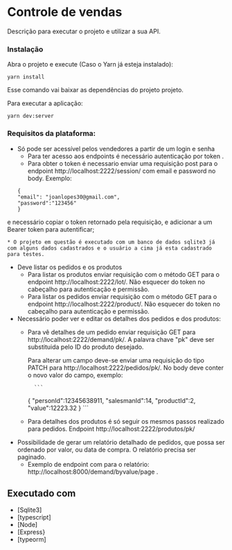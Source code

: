 # Controle de vendas

Descrição para executar o projeto e utilizar a sua API.


### Instalação


Abra o projeto e execute (Caso o Yarn já esteja instalado):
```
yarn install
```
Esse comando vai baixar as dependências do projeto projeto.

Para executar a aplicação:
```
yarn dev:server
```

### Requisitos da plataforma:

* Só pode ser acessível pelos vendedores a partir de um login e senha
    * Para ter acesso aos endpoints é necessário autenticação por token .
    * Para obter o token é necessario enviar uma requisição post para o endpoint http://localhost:2222/session/ com email e password no body. Exemplo:
    ```
    {
    "email": "joanlopes30@gmail.com",
	"password":"123456"
    } 
    
    ```
e necessário copiar o token retornado pela requisição, e adicionar a um Bearer token para autentificar;

    * O projeto em questão é executado com um banco de dados sqlite3 já com alguns dados cadastrados e o usuário a cima já esta cadastrado para testes. 
* Deve listar os pedidos e os produtos
    * Para listar os produtos enviar requisição com o método GET para o endpoint http://localhost:2222/lot/. Não esquecer do token no cabeçalho para autenticação e permissão.
    * Para listar os pedidos enviar requisição com o método GET para o endpoint http://localhost:2222/product/. Não esquecer do token no cabeçalho para autenticação e permissão.
* Necessário poder ver e editar os detalhes dos pedidos e dos produtos:
    * Para vê detalhes de um pedido enviar requisição GET para http://localhost:2222/demand/pk/. A palavra chave "pk" deve ser substituida pelo ID do produto desejado.
    
        Para alterar um campo deve-se enviar uma requisição do tipo PATCH para http://localhost:2222/pedidos/pk/. No body deve conter o novo valor do campo, exemplo:
            
            ```
       {
        "personId":12345638911,
        "salesmanId":14,
        "productId":2,
        "value":12223.32
       }
            ```
   
    * Para detalhes dos produtos é só seguir os mesmos passos realizado para pedidos. Endpoint http://localhost:2222/produtos/pk/
* Possibilidade de gerar um relatório detalhado de pedidos, que possa ser ordenado por valor, ou data de compra. O relatório precisa ser paginado.
    * Exemplo de endpoint com  para o relatório: http://localhost:8000/demand/byvalue/page .
    
    

        



## Executado com

* [Sqlite3] 
* [typescript]
* [Node]
* [Express}
* [typeorm]


